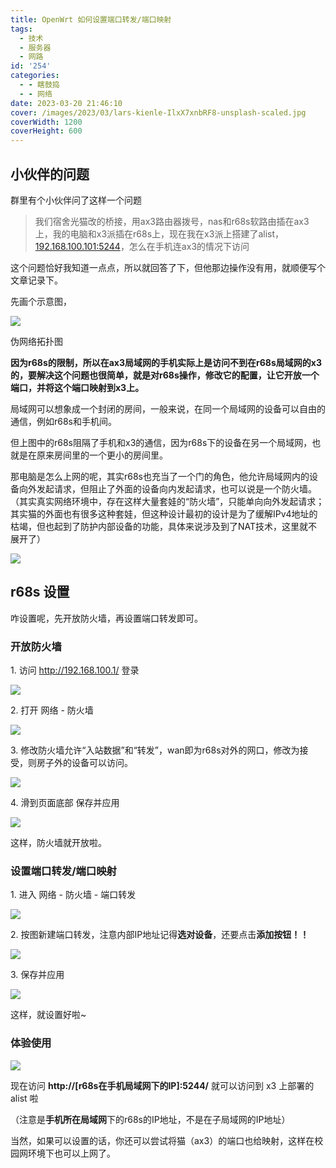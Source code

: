 ```yaml
---
title: OpenWrt 如何设置端口转发/端口映射
tags:
  - 技术
  - 服务器
  - 网路
id: '254'
categories:
  - - 瞎鼓捣
  - - 网络
date: 2023-03-20 21:46:10
cover: /images/2023/03/lars-kienle-IlxX7xnbRF8-unsplash-scaled.jpg
coverWidth: 1200
coverHeight: 600
---
```


## 小伙伴的问题

群里有个小伙伴问了这样一个问题

> 我们宿舍光猫改的桥接，用ax3路由器拨号，nas和r68s软路由插在ax3上，我的电脑和x3派插在r68s上，现在我在x3派上搭建了alist，[192.168.100.101:5244](http://192.168.100.101:5244)，怎么在手机连ax3的情况下访问

这个问题恰好我知道一点点，所以就回答了下，但他那边操作没有用，就顺便写个文章记录下。

先画个示意图，

[![](/images/2023/03/image-11.png)](/images/2023/03/image-11.png)

伪网络拓扑图

**因为r68s的限制，所以在ax3局域网的手机实际上是访问不到在r68s局域网的x3的，要解决这个问题也很简单，就是对r68s操作，修改它的配置，让它开放一个端口，并将这个端口映射到x3上。**

局域网可以想象成一个封闭的房间，一般来说，在同一个局域网的设备可以自由的通信，例如r68s和手机间。

但上图中的r68s阻隔了手机和x3的通信，因为r68s下的设备在另一个局域网，也就是在原来房间里的一个更小的房间里。

那电脑是怎么上网的呢，其实r68s也充当了一个门的角色，他允许局域网内的设备向外发起请求，但阻止了外面的设备向内发起请求，也可以说是一个防火墙。（其实真实网络环境中，存在这样大量套娃的“防火墙”，只能单向向外发起请求；其实猫的外面也有很多这种套娃，但这种设计最初的设计是为了缓解IPv4地址的枯竭，但也起到了防护内部设备的功能，具体来说涉及到了NAT技术，这里就不展开了）

[![](/images/2023/03/d47c32afe1b5d859c7c33d63c502940.jpg)](/images/2023/03/d47c32afe1b5d859c7c33d63c502940.jpg)

## r68s 设置

咋设置呢，先开放防火墙，再设置端口转发即可。

### 开放防火墙

1\. 访问 http://192.168.100.1/ 登录

[![](/images/2023/03/image-12.png)](/images/2023/03/image-12.png)


2\. 打开 网络 - 防火墙

[![](/images/2023/03/image-13.png)](/images/2023/03/image-13.png)


3\. 修改防火墙允许“入站数据”和“转发”，wan即为r68s对外的网口，修改为接受，则房子外的设备可以访问。

![](/images/2023/03/image-14.png)

4\. 滑到页面底部 保存并应用

[![](/images/2023/03/image-15.png)](/images/2023/03/image-15.png)

这样，防火墙就开放啦。

### 设置端口转发/端口映射

1\. 进入 网络 - 防火墙 - 端口转发

[![](/images/2023/03/image-16.png)](/images/2023/03/image-16.png)


2\. 按图新建端口转发，注意内部IP地址记得**选对设备**，还要点击**添加按钮！！**

[![](/images/2023/03/image-17.png)](/images/2023/03/image-17.png)

3\. 保存并应用

[![](/images/2023/03/image-18.png)](/images/2023/03/image-18.png)

这样，就设置好啦~

### 体验使用

[![](/images/2023/03/551456c51c523e738241eb314151e90.jpg)](/images/2023/03/551456c51c523e738241eb314151e90.jpg)

现在访问 **http://\[r68s在手机局域网下的IP\]:5244/** 就可以访问到 x3 上部署的 alist 啦

（注意是**手机所在局域网**下的r68s的IP地址，不是在子局域网的IP地址）

当然，如果可以设置的话，你还可以尝试将猫（ax3）的端口也给映射，这样在校园网环境下也可以上网了。